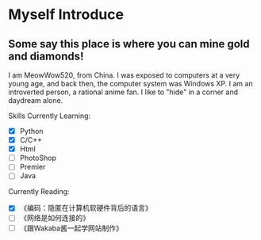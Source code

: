 # Myself Introduce

## Some say this place is where you can mine gold and diamonds!

I am MeowWow520, from China. I was exposed to computers at a very young age, and back then, the computer system was Windows XP.
I am an introverted person, a rational anime fan. I like to "hide" in a corner and daydream alone.

Skills Currently Learning:
- [x] Python
- [x] C/C++
- [x] Html
- [ ] PhotoShop
- [ ] Premier 
- [ ] Java

Currently Reading:
- [x] 《编码：隐匿在计算机软硬件背后的语言》
- [ ] 《网络是如何连接的》
- [ ] 《跟Wakaba酱一起学网站制作》

